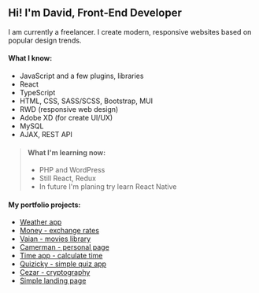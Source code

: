 ## Hi! I'm David, Front-End Developer

I am currently a freelancer. I create modern, responsive websites based on popular design trends.

#### What I know:
* JavaScript and a few plugins, libraries
* React
* TypeScript
* HTML, CSS, SASS/SCSS, Bootstrap, MUI
* RWD (responsive web design)
* Adobe XD (for create UI/UX)
* MySQL
* AJAX, REST API

> #### What I'm learning now:
> * PHP and WordPress
> * Still React, Redux
> * In future I'm planing try learn React Native 

#### My portfolio projects:
*  [Weather app](https://dawiddev.github.io/weather-app/)
*  [Money - exchange rates](https://dawiddev.github.io/money-exchange-app/)
*  [Vaian - movies library](https://dawiddev.github.io/vaian/)
*  [Camerman - personal page](https://dawiddev.github.io/camerman/)
*  [Time app - calculate time](https://dawiddev.github.io/time_app/)
*  [Quizicky - simple quiz app](https://dawiddev.github.io/quiz-game/)
*  [Cezar - cryptography](https://dawiddev.github.io/cezar/)
*  [Simple landing page](https://dawiddev.github.io/roofing/)


